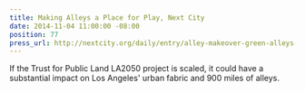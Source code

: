 ```yaml
---
title: Making Alleys a Place for Play, Next City
date: 2014-11-04 11:00:00 -08:00
position: 77
press_url: http://nextcity.org/daily/entry/alley-makeover-green-alleys-los-angeles
---
```


If the Trust for Public Land LA2050 project is scaled, it could have a substantial impact on Los Angeles' urban fabric and 900 miles of alleys.

